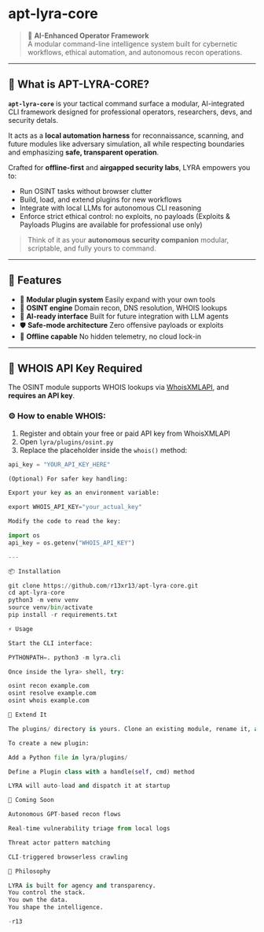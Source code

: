 # apt‑lyra‑core

> 🤖 **AI-Enhanced Operator Framework**  
> A modular command-line intelligence system built for cybernetic workflows, ethical automation, and autonomous recon operations.

---

## 🧬 What is APT-LYRA-CORE?

**`apt-lyra-core`** is your tactical command surface a modular, AI-integrated CLI framework designed for professional operators, researchers, devs, and security detals.

It acts as a **local automation harness** for reconnaissance, scanning, and future modules like adversary simulation, all while respecting boundaries and emphasizing **safe, transparent operation**.

Crafted for **offline-first** and **airgapped security labs**, LYRA empowers you to:

- Run OSINT tasks without browser clutter  
- Build, load, and extend plugins for new workflows  
- Integrate with local LLMs for autonomous CLI reasoning  
- Enforce strict ethical control: no exploits, no payloads (Exploits & Payloads Plugins are available for professional use only)

> Think of it as your **autonomous security companion** modular, scriptable, and fully yours to command.

---

## 🚀 Features

- 🧩 **Modular plugin system** Easily expand with your own tools  
- 🔎 **OSINT engine** Domain recon, DNS resolution, WHOIS lookups  
- 🧠 **AI-ready interface** Built for future integration with LLM agents  
- 🛡️ **Safe-mode architecture** Zero offensive payloads or exploits  
- 🔧 **Offline capable** No hidden telemetry, no cloud lock-in  

---

## 🔐 WHOIS API Key Required

The OSINT module supports WHOIS lookups via [WhoisXMLAPI](https://user.whoisxmlapi.com/products), and **requires an API key**.

### ⚙️ How to enable WHOIS:

1. Register and obtain your free or paid API key from WhoisXMLAPI  
2. Open `lyra/plugins/osint.py`  
3. Replace the placeholder inside the `whois()` method:

```python
api_key = "YOUR_API_KEY_HERE"

(Optional) For safer key handling:

Export your key as an environment variable:

export WHOIS_API_KEY="your_actual_key"

Modify the code to read the key:

import os
api_key = os.getenv("WHOIS_API_KEY")

---

📦 Installation

git clone https://github.com/r13xr13/apt-lyra-core.git
cd apt-lyra-core
python3 -m venv venv
source venv/bin/activate
pip install -r requirements.txt

⚡ Usage

Start the CLI interface:

PYTHONPATH=. python3 -m lyra.cli

Once inside the lyra> shell, try:

osint recon example.com
osint resolve example.com
osint whois example.com

🧠 Extend It

The plugins/ directory is yours. Clone an existing module, rename it, and add your custom logic.

To create a new plugin:

Add a Python file in lyra/plugins/

Define a Plugin class with a handle(self, cmd) method

LYRA will auto-load and dispatch it at startup

📡 Coming Soon

Autonomous GPT-based recon flows

Real-time vulnerability triage from local logs

Threat actor pattern matching

CLI-triggered browserless crawling

🧭 Philosophy

LYRA is built for agency and transparency.
You control the stack.
You own the data.
You shape the intelligence.

-r13
